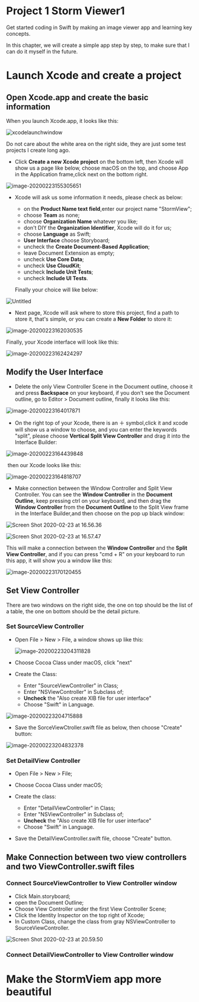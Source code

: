 # Project 1 Storm Viewer1

Get started coding in Swift by making an image viewer app and learning key concepts.

In this chapter, we will create a simple app step by step, to make sure that I can do it myself in the future.

# Launch Xcode and create a project

## Open Xcode.app and create the basic information

When you launch Xcode.app, it looks like this:

![xcodelaunchwindow](https://tva1.sinaimg.cn/large/0082zybpgy1gc6dr5y34tj30nk0ecmxx.jpg)

Do not care about the white area on the right side, they are just some test projects I create long ago.

- Click **Create a new Xcode project** on the bottom left, then Xcode will show us a page like below, choose macOS on the top, and choose App in the Application frame,click next on the bottom right.

![image-20200223155305651](https://tva1.sinaimg.cn/large/0082zybpgy1gc6dyok2a5j30ts0jrjw2.jpg) 

- Xcode will ask us some information it needs, please check as below:

  - on the **Product Name text field**,enter our project name "StormView"; 
  - choose **Team** as none;
  - choose **Organization Name** whatever you like;
  - don't DIY the **Organization Identifier**, Xcode will do it for us;
  - choose **Language** as Swift;
  - **User Interface** choose Storyboard;
  - uncheck the **Create Document-Based Application**;
  - leave Document Extension as empty;
  - uncheck **Use Core Data**;
  - uncheck **Use CloudKit**;
  - uncheck **Include Unit Tests**;
  - uncheck **Include UI Tests**.

  Finally your choice will like below:

![Untitled](https://tva1.sinaimg.cn/large/0082zybpgy1gc6enhylcqj30sk0ijmyb.jpg)

- Next page, Xcode will ask where to store this project, find a path to store it, that's simple, or you can create a **New Folder** to store it:

![image-20200223162030535](https://tva1.sinaimg.cn/large/0082zybpgy1gc6er9bv1oj30sk0ijq43.jpg)

Finally, your Xcode interface will look like this:

![image-20200223162424297](https://tva1.sinaimg.cn/large/0082zybpgy1gc6evazge2j31g40tqacv.jpg)

## Modify the User Interface

- Delete the only View Controller Scene in the Document outline, choose it and press **Backspace** on your keyboard, if you don't see the Document outline, go to Editor > Document outline, finally it looks like this:

![image-20200223164017871](https://tva1.sinaimg.cn/large/0082zybpgy1gc6fbvc046j31ek0u0ju9.jpg)

- On the right top of your Xcode, there is an ＋ symbol,click it and xcode will show us a window to choose, and you can enter the keywords "split", please choose **Vertical Split View Controller** and drag it into the Interface Builder:

![image-20200223164439848](https://tva1.sinaimg.cn/large/0082zybpgy1gc6fge023kj30k70f2wf7.jpg)

​	then our Xcode looks like this:

![image-20200223164818707](https://tva1.sinaimg.cn/large/0082zybpgy1gc6fk6vq6gj31fg0u0n0u.jpg)

- Make connection between the Window Controller and Split View Controller. You can see the **Window Controller** in the **Document Outline**, keep pressing ctrl on your keyboard, and then drag the **Window Controller** from the **Document Outline** to the Split View frame in the Interface Builder,and then choose on the pop up black window:

![Screen Shot 2020-02-23 at 16.56.36](https://tva1.sinaimg.cn/large/0082zybpgy1gc6ftba4frj31z40u04du.jpg)

![Screen Shot 2020-02-23 at 16.57.47](https://tva1.sinaimg.cn/large/0082zybpgy1gc6fu8ni06j30f30bk0t4.jpg)

This will make a connection between the **Window Controller** and the **Split View Controller**, and if you can press "cmd + R" on your keyboard to run this app, it will show you a window like this:

![image-20200223170120455](https://tva1.sinaimg.cn/large/0082zybpgy1gc6fxpz5wuj30qx0au0sr.jpg)

## Set View Controller

There are two windows on the right side, the one on top should be the list of a table, the one on bottom should be the detail picture.

### Set SourceView Controller

- Open File > New > File, a window shows up like this:

  ![image-20200223204311828](https://tva1.sinaimg.cn/large/0082zybpgy1gc6mcljo43j311e0kmtb4.jpg)

- Choose Cocoa Class under macOS, click "next"
- Create the Class:
  - Enter "SourceViewController" in Class;
  - Enter "NSViewController" in Subclass of;
  - **Uncheck** the "Also create XIB file for user interface"
  - Choose "Swift" in Language.

![image-20200223204715888](https://tva1.sinaimg.cn/large/0082zybpgy1gc6mgtrtxxj311e0km765.jpg)

- Save the SorceViewCtroller.swift file as below, then choose "Create" button:

![image-20200223204832378](https://tva1.sinaimg.cn/large/0082zybpgy1gc6mi4jvvnj311e0kmtas.jpg)

### Set DetailView Controller

- Open File > New > File;
- Choose Cocoa Class under macOS;
- Create the class:
  - Enter "DetailViewController" in Class;
  - Enter "NSViewController" in Subclass of;
  - **Uncheck** the "Also create XIB file for user interface"
  - Choose "Swift" in Language.

- Save the DetailViewController.swift file, choose "Create" button.

## Make Connection between two view controllers and two ViewController.swift files

### Connect SourceViewController to View Controller window

- Click Main.storyboard;
- open the Document Outline;
- Choose View Controller under the first View Controller Scene;
- Click the Identity Inspector on the top right of Xcode;
- In Custom Class, change the class from gray NSViewController to SourceViewController.

![Screen Shot 2020-02-23 at 20.59.50](https://tva1.sinaimg.cn/large/0082zybpgy1gc6n3dkbwqj31ff0u046b.jpg)



### Connect DetailViewController to View Controller window





























































































# Make the StormViem app more beautiful



































































































